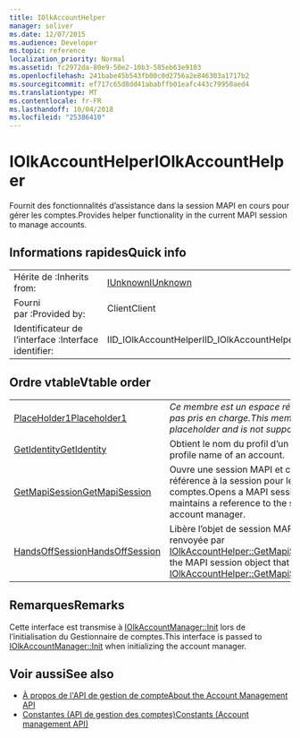 ```yaml
---
title: IOlkAccountHelper
manager: soliver
ms.date: 12/07/2015
ms.audience: Developer
ms.topic: reference
localization_priority: Normal
ms.assetid: fc2972da-80e9-50e2-10b3-585eb63e9103
ms.openlocfilehash: 241babe45b543fb00c0d2756a2e846303a1717b2
ms.sourcegitcommit: ef717c65d8dd41ababffb01eafc443c79950aed4
ms.translationtype: MT
ms.contentlocale: fr-FR
ms.lasthandoff: 10/04/2018
ms.locfileid: "25386410"
---
```

# <a name="iolkaccounthelper"></a><span data-ttu-id="0ba8f-102">IOlkAccountHelper</span><span class="sxs-lookup"><span data-stu-id="0ba8f-102">IOlkAccountHelper</span></span>

<span data-ttu-id="0ba8f-103">Fournit des fonctionnalités d’assistance dans la session MAPI en cours pour gérer les comptes.</span><span class="sxs-lookup"><span data-stu-id="0ba8f-103">Provides helper functionality in the current MAPI session to manage accounts.</span></span>
  
## <a name="quick-info"></a><span data-ttu-id="0ba8f-104">Informations rapides</span><span class="sxs-lookup"><span data-stu-id="0ba8f-104">Quick info</span></span>

|||
|:-----|:-----|
|<span data-ttu-id="0ba8f-105">Hérite de :</span><span class="sxs-lookup"><span data-stu-id="0ba8f-105">Inherits from:</span></span>  <br/> |[<span data-ttu-id="0ba8f-106">IUnknown</span><span class="sxs-lookup"><span data-stu-id="0ba8f-106">IUnknown</span></span>](https://msdn.microsoft.com/library/33f1d79a-33fc-4ce5-a372-e08bda378332%28Office.15%29.aspx) <br/> |
|<span data-ttu-id="0ba8f-107">Fourni par :</span><span class="sxs-lookup"><span data-stu-id="0ba8f-107">Provided by:</span></span>  <br/> |<span data-ttu-id="0ba8f-108">Client</span><span class="sxs-lookup"><span data-stu-id="0ba8f-108">Client</span></span>  <br/> |
|<span data-ttu-id="0ba8f-109">Identificateur de l’interface :</span><span class="sxs-lookup"><span data-stu-id="0ba8f-109">Interface identifier:</span></span>  <br/> |<span data-ttu-id="0ba8f-110">IID_IOlkAccountHelper</span><span class="sxs-lookup"><span data-stu-id="0ba8f-110">IID_IOlkAccountHelper</span></span>  <br/> |
   
## <a name="vtable-order"></a><span data-ttu-id="0ba8f-111">Ordre vtable</span><span class="sxs-lookup"><span data-stu-id="0ba8f-111">Vtable order</span></span>

|||
|:-----|:-----|
|[<span data-ttu-id="0ba8f-112">PlaceHolder1</span><span class="sxs-lookup"><span data-stu-id="0ba8f-112">Placeholder1</span></span>](iolkaccounthelper-placeholder1.md) <br/> | <span data-ttu-id="0ba8f-113">*Ce membre est un espace réservé et n’est pas pris en charge.*</span><span class="sxs-lookup"><span data-stu-id="0ba8f-113">*This member is a placeholder and is not supported.*</span></span>  <br/> |
|[<span data-ttu-id="0ba8f-114">GetIdentity</span><span class="sxs-lookup"><span data-stu-id="0ba8f-114">GetIdentity</span></span>](iolkaccounthelper-getidentity.md) <br/> |<span data-ttu-id="0ba8f-115">Obtient le nom du profil d’un compte.</span><span class="sxs-lookup"><span data-stu-id="0ba8f-115">Gets the profile name of an account.</span></span>  <br/> |
|[<span data-ttu-id="0ba8f-116">GetMapiSession</span><span class="sxs-lookup"><span data-stu-id="0ba8f-116">GetMapiSession</span></span>](iolkaccounthelper-getmapisession.md) <br/> |<span data-ttu-id="0ba8f-117">Ouvre une session MAPI et conserve une référence à la session pour le Gestionnaire de comptes.</span><span class="sxs-lookup"><span data-stu-id="0ba8f-117">Opens a MAPI session and maintains a reference to the session for the account manager.</span></span>  <br/> |
|[<span data-ttu-id="0ba8f-118">HandsOffSession</span><span class="sxs-lookup"><span data-stu-id="0ba8f-118">HandsOffSession</span></span>](iolkaccounthelper-handsoffsession.md) <br/> |<span data-ttu-id="0ba8f-119">Libère l’objet de session MAPI qui a été renvoyée par [IOlkAccountHelper::GetMapiSession](iolkaccounthelper-getmapisession.md).</span><span class="sxs-lookup"><span data-stu-id="0ba8f-119">Releases the MAPI session object that was returned by [IOlkAccountHelper::GetMapiSession](iolkaccounthelper-getmapisession.md).</span></span>  <br/> |
   
## <a name="remarks"></a><span data-ttu-id="0ba8f-120">Remarques</span><span class="sxs-lookup"><span data-stu-id="0ba8f-120">Remarks</span></span>

<span data-ttu-id="0ba8f-121">Cette interface est transmise à [IOlkAccountManager::Init](iolkaccountmanager-init.md) lors de l’initialisation du Gestionnaire de comptes.</span><span class="sxs-lookup"><span data-stu-id="0ba8f-121">This interface is passed to [IOlkAccountManager::Init](iolkaccountmanager-init.md) when initializing the account manager.</span></span> 
  
## <a name="see-also"></a><span data-ttu-id="0ba8f-122">Voir aussi</span><span class="sxs-lookup"><span data-stu-id="0ba8f-122">See also</span></span>

- [<span data-ttu-id="0ba8f-123">À propos de l'API de gestion de compte</span><span class="sxs-lookup"><span data-stu-id="0ba8f-123">About the Account Management API</span></span>](about-the-account-management-api.md) 
- [<span data-ttu-id="0ba8f-124">Constantes (API de gestion des comptes)</span><span class="sxs-lookup"><span data-stu-id="0ba8f-124">Constants (Account management API)</span></span>](constants-account-management-api.md)

